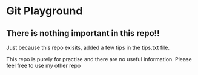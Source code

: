 # Git Playground

## There is nothing important in this repo!! 

<p> Just because this repo exisits, added a few tips in the tips.txt file. 
</p>

<p> This repo is purely for practise and there are no useful information. Please feel free to use my other repo </p>

